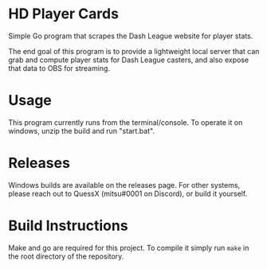 # HD Player Cards
Simple Go program that scrapes the Dash League website for player stats.

The end goal of this program is to provide a lightweight local server that
can grab and compute player stats for Dash League casters, and also expose
that data to OBS for streaming.

# Usage
This program currently runs from the terminal/console. To operate it on
windows, unzip the build and run "start.bat".

# Releases
Windows builds are available on the releases page. For other systems, please
reach out to QuessX (mitsu#0001 on Discord), or build it yourself.

# Build Instructions
Make and go are required for this project. To compile it simply run `make`
in the root directory of the repository.
